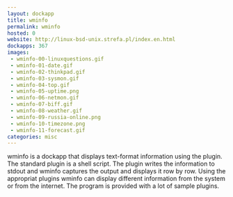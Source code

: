 ```yaml
---
layout: dockapp
title: wminfo
permalink: wminfo
hosted: 0
website: http://linux-bsd-unix.strefa.pl/index.en.html
dockapps: 367
images:
 - wminfo-00-linuxquestions.gif
 - wminfo-01-date.gif
 - wminfo-02-thinkpad.gif
 - wminfo-03-sysmon.gif
 - wminfo-04-top.gif
 - wminfo-05-uptime.png
 - wminfo-06-netmon.gif
 - wminfo-07-biff.gif
 - wminfo-08-weather.gif
 - wminfo-09-russia-online.png
 - wminfo-10-timezone.png
 - wminfo-11-forecast.gif
categories: misc
---
```

wminfo is a dockapp that displays text-format information using the plugin. The
standard plugin is a shell script. The plugin writes the information to stdout
and wminfo captures the output and displays it row by row. Using the appropriat
plugins wminfo can display different information from the system or from the
internet. The program is provided with a lot of sample plugins.
